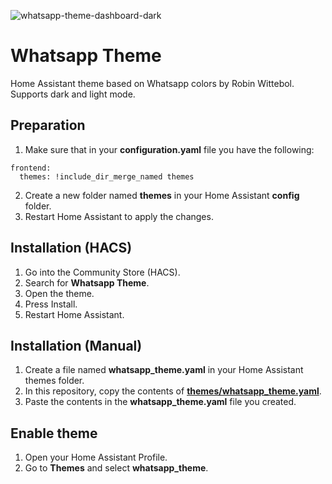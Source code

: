 ![whatsapp-theme-dashboard-dark](https://user-images.githubusercontent.com/27996405/155767773-e9dcdee3-f3da-4a9b-9512-d92db8c8968b.png)

# Whatsapp Theme

Home Assistant theme based on Whatsapp colors by Robin Wittebol.
Supports dark and light mode.

## Preparation

1. Make sure that in your **configuration.yaml** file you have the following:

```
frontend:
  themes: !include_dir_merge_named themes
```

2. Create a new folder named **themes** in your Home Assistant **config** folder.
3. Restart Home Assistant to apply the changes.

## Installation (HACS)

1. Go into the Community Store (HACS).
2. Search for **Whatsapp Theme**.
3. Open the theme.
4. Press Install.
5. Restart Home Assistant.

## Installation (Manual)

1. Create a file named **whatsapp_theme.yaml** in your Home Assistant themes folder.
2. In this repository, copy the contents of **[themes/whatsapp_theme.yaml](https://github.com/robinwittebol/whatsapp-theme/blob/main/themes/whatsapp_theme.yaml)**.
3. Paste the contents in the **whatsapp_theme.yaml** file you created.

## Enable theme

1. Open your Home Assistant Profile.
2. Go to **Themes** and select **whatsapp_theme**.
